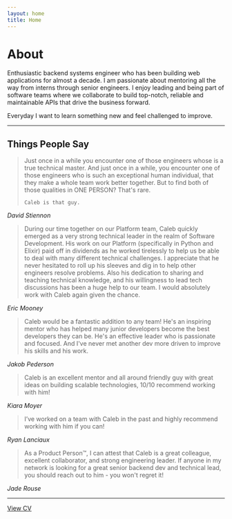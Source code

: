 ```yaml
---
layout: home
title: Home
---
```


# About

Enthusiastic backend systems engineer who has been building web applications for almost a decade.
I am passionate about mentoring all the way from interns through senior engineers.
I enjoy leading and being part of software teams where we collaborate to build top-notch, reliable and maintainable APIs that drive the business forward.

Everyday I want to learn something new and feel challenged to improve.

<hr>

## Things People Say

<blockquote>
    Just once in a while you encounter one of those engineers whose is a true technical master.
    And just once in a while, you encounter one of those engineers who is such an exceptional human individual, that they make a whole team work better together.
    But to find both of those qualities in ONE PERSON? That's rare.

    Caleb is that guy.
</blockquote>
<cite>David Stiennon</cite>

<blockquote>
    During our time together on our Platform team, Caleb quickly emerged as a very strong technical leader in the realm of Software Development.
    His work on our Platform (specifically in Python and Elixir) paid off in dividends as he worked tirelessly to help us be able to deal
    with many different technical challenges. I appreciate that he never hesitated to roll up his sleeves and dig in to help other engineers
    resolve problems. Also his dedication to sharing and teaching technical knowledge, and his willingness to lead tech discussions has
    been a huge help to our team. I would absolutely work with Caleb again given the chance.
</blockquote>
<cite>Eric Mooney</cite>

<blockquote>
    Caleb would be a fantastic addition to any team! He's an inspiring mentor
    who has helped many junior developers become the best developers they
    can be. He's an effective leader who is passionate and focused.
    And I've never met another dev more driven to improve his skills and
    his work.
</blockquote>
<cite>Jakob Pederson</cite>

<blockquote>
    Caleb is an excellent mentor and all around friendly guy with great ideas on building scalable technologies,
    10/10 recommend working with him!
</blockquote>
<cite>Kiara Moyer</cite>

<blockquote>
    I’ve worked on a team with Caleb in the past and highly recommend working with him if you can!
</blockquote>
<cite>Ryan Lanciaux</cite>

<blockquote>
    As a Product Person™️, I can attest that Caleb is a great colleague, excellent collaborator,
    and strong engineering leader. If anyone in my network is looking for a great senior
    backend dev and technical lead, you should reach out to him - you won't regret it!
</blockquote>
<cite>Jade Rouse</cite>


<hr>

[View CV](cv)

